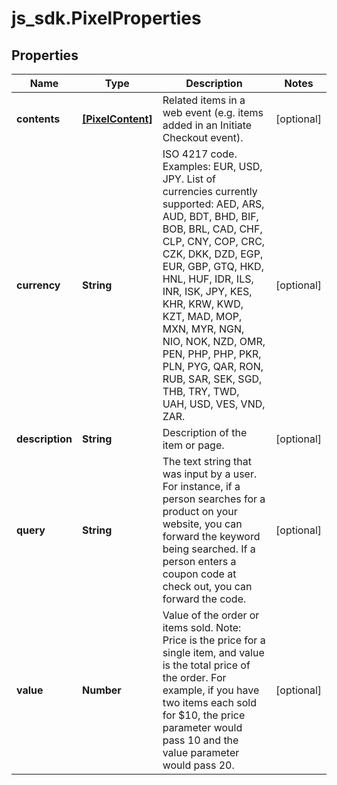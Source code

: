 # js_sdk.PixelProperties

## Properties
Name | Type | Description | Notes
------------ | ------------- | ------------- | -------------
**contents** | [**[PixelContent]**](PixelContent.md) | Related items in a web event (e.g. items added in an Initiate Checkout event). | [optional] 
**currency** | **String** | ISO 4217 code. Examples: EUR, USD, JPY. List of currencies currently supported: AED, ARS, AUD, BDT, BHD, BIF, BOB, BRL, CAD, CHF, CLP, CNY, COP, CRC, CZK, DKK, DZD, EGP, EUR, GBP, GTQ, HKD, HNL, HUF, IDR, ILS, INR, ISK, JPY, KES, KHR, KRW, KWD, KZT, MAD, MOP, MXN, MYR, NGN, NIO, NOK, NZD, OMR, PEN, PHP, PHP, PKR, PLN, PYG, QAR, RON, RUB, SAR, SEK, SGD, THB, TRY, TWD, UAH, USD, VES, VND, ZAR. | [optional] 
**description** | **String** | Description of the item or page. | [optional] 
**query** | **String** | The text string that was input by a user. For instance, if a person searches for a product on your website, you can forward the keyword being searched. If a person enters a coupon code at check out, you can forward the code. | [optional] 
**value** | **Number** | Value of the order or items sold. Note: Price is the price for a single item, and value is the total price of the order. For example, if you have two items each sold for $10, the price parameter would pass 10 and the value parameter would pass 20. | [optional] 
